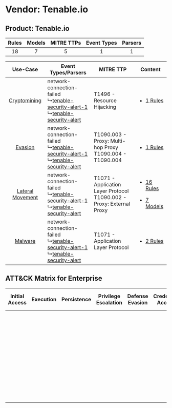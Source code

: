 Vendor: Tenable.io
==================
Product: Tenable.io
-------------------
| Rules | Models | MITRE TTPs | Event Types | Parsers |
|:-----:|:------:|:----------:|:-----------:|:-------:|
|  18   |   7    |     5      |      1      |    1    |

|    Use-Case    | Event Types/Parsers    | MITRE TTP    | Content    |
|:----:| ---- | ---- | ---- |
|     [Cryptomining](../../../UseCases/uc_cryptomining.md)     |  network-connection-failed<br> ↳[tenable-security-alert-1](Ps/pC_tenablesecurityalert1.md)<br> ↳[tenable-security-alert](Ps/pC_tenablesecurityalert.md)<br> | T1496 - Resource Hijacking<br>    | [<ul><li>1 Rules</li></ul>](RM/r_m_tenable.io_tenable.io_Cryptomining.md)    |
|          [Evasion](../../../UseCases/uc_evasion.md)          |  network-connection-failed<br> ↳[tenable-security-alert-1](Ps/pC_tenablesecurityalert1.md)<br> ↳[tenable-security-alert](Ps/pC_tenablesecurityalert.md)<br> | T1090.003 - Proxy: Multi-hop Proxy<br>T1090.004 - T1090.004<br>    | [<ul><li>1 Rules</li></ul>](RM/r_m_tenable.io_tenable.io_Evasion.md)    |
| [Lateral Movement](../../../UseCases/uc_lateral_movement.md) |  network-connection-failed<br> ↳[tenable-security-alert-1](Ps/pC_tenablesecurityalert1.md)<br> ↳[tenable-security-alert](Ps/pC_tenablesecurityalert.md)<br> | T1071 - Application Layer Protocol<br>T1090.002 - Proxy: External Proxy<br> | [<ul><li>16 Rules</li></ul><ul><li>7 Models</li></ul>](RM/r_m_tenable.io_tenable.io_Lateral_Movement.md) |
|          [Malware](../../../UseCases/uc_malware.md)          |  network-connection-failed<br> ↳[tenable-security-alert-1](Ps/pC_tenablesecurityalert1.md)<br> ↳[tenable-security-alert](Ps/pC_tenablesecurityalert.md)<br> | T1071 - Application Layer Protocol<br>    | [<ul><li>2 Rules</li></ul>](RM/r_m_tenable.io_tenable.io_Malware.md)    |

ATT&CK Matrix for Enterprise
----------------------------
| Initial Access | Execution | Persistence | Privilege Escalation | Defense Evasion | Credential Access | Discovery | Lateral Movement | Collection | Command and Control                                                                                                                                                                                                                                                                                    | Exfiltration | Impact                                                                  |
| -------------- | --------- | ----------- | -------------------- | --------------- | ----------------- | --------- | ---------------- | ---------- | ------------------------------------------------------------------------------------------------------------------------------------------------------------------------------------------------------------------------------------------------------------------------------------------------------ | ------------ | ----------------------------------------------------------------------- |
|                |           |             |                      |                 |                   |           |                  |            | [Proxy: Multi-hop Proxy](https://attack.mitre.org/techniques/T1090/003)<br><br>[Proxy: External Proxy](https://attack.mitre.org/techniques/T1090/002)<br><br>[Application Layer Protocol](https://attack.mitre.org/techniques/T1071)<br><br>[Proxy](https://attack.mitre.org/techniques/T1090)<br><br> |              | [Resource Hijacking](https://attack.mitre.org/techniques/T1496)<br><br> |